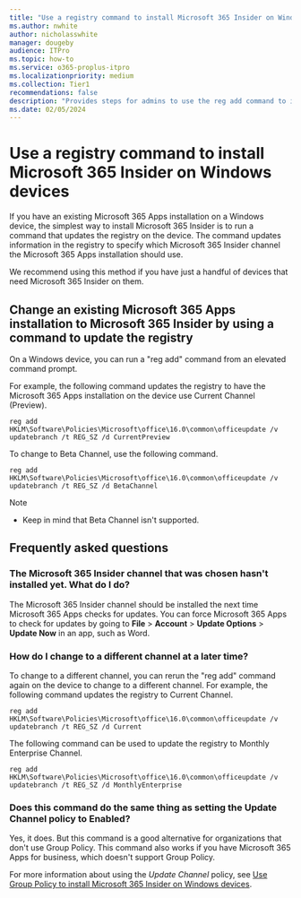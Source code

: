 ```yaml
---
title: "Use a registry command to install Microsoft 365 Insider on Windows devices"
ms.author: nwhite
author: nicholasswhite
manager: dougeby
audience: ITPro
ms.topic: how-to
ms.service: o365-proplus-itpro
ms.localizationpriority: medium
ms.collection: Tier1
recommendations: false
description: "Provides steps for admins to use the reg add command to install Microsoft 365 Insider on Windows devices."
ms.date: 02/05/2024
---
```


# Use a registry command to install Microsoft 365 Insider on Windows devices

If you have an existing Microsoft 365 Apps installation on a Windows device, the simplest way to install Microsoft 365 Insider is to run a command that updates the registry on the device. The command updates information in the registry to specify which Microsoft 365 Insider channel the Microsoft 365 Apps installation should use.

We recommend using this method if you have just a handful of devices that need Microsoft 365 Insider on them.

## Change an existing Microsoft 365 Apps installation to Microsoft 365 Insider by using a command to update the registry

On a Windows device, you can run a "reg add" command from an elevated command prompt.

For example, the following command updates the registry to have the Microsoft 365 Apps installation on the device use Current Channel (Preview).

`reg add HKLM\Software\Policies\Microsoft\office\16.0\common\officeupdate /v updatebranch /t REG_SZ /d CurrentPreview`

To change to Beta Channel, use the following command.

`reg add HKLM\Software\Policies\Microsoft\office\16.0\common\officeupdate /v updatebranch /t REG_SZ /d BetaChannel`

> [!NOTE]
> - Keep in mind that Beta Channel isn't supported.

## Frequently asked questions

### The Microsoft 365 Insider channel that was chosen hasn't installed yet. What do I do?

The Microsoft 365 Insider channel should be installed the next time Microsoft 365 Apps checks for updates. You can force Microsoft 365 Apps to check for updates by going to **File** > **Account** > **Update Options** > **Update Now** in an app, such as Word.

### How do I change to a different channel at a later time?

To change to a different channel, you can rerun the "reg add" command again on the device to change to a different channel. For example, the following command updates the registry to Current Channel.

`reg add HKLM\Software\Policies\Microsoft\office\16.0\common\officeupdate /v updatebranch /t REG_SZ /d Current`

The following command can be used to update the registry to Monthly Enterprise Channel.

`reg add HKLM\Software\Policies\Microsoft\office\16.0\common\officeupdate /v updatebranch /t REG_SZ /d MonthlyEnterprise`

### Does this command do the same thing as setting the Update Channel policy to Enabled?

Yes, it does. But this command is a good alternative for organizations that don't use Group Policy. This command also works if you have Microsoft 365 Apps for business, which doesn't support Group Policy.

For more information about using the *Update Channel* policy, see [Use Group Policy to install Microsoft 365 Insider on Windows devices](group-policy.md).